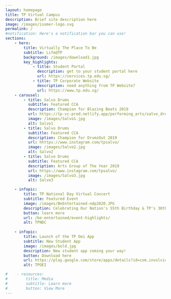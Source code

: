 ```yaml
---
layout: homepage
title: TP Virtual Campus
description: Brief site description here
image: /images/isomer-logo.svg
permalink: /
#notification: Here's a notification bar you can use!
sections:
    - hero:
        title: Virtually The Place To Be
        subtitle: Life@TP
        background: /images/download1.jpg
        key_highlights:
            - title: Student Portal
              description: get to your student portal here
              url: https://services.tp.edu.sg/
            - title: TP Corporate Website
              description: need anything from TP Website?
              url: https://www.tp.edu.sg/
    - carousel:
        - title: Salvo Drums
          subtitle: Featured CCA
          description: Champion for Blazing Beats 2019
          url: https://tp-vc-prod.netlify.app/performing_arts/salvo_drums/
          image: /images/Salvo1.jpg  
          alt: Salvo1
        - title: Salvo Drums
          subtitle: Featured CCA
          description: Champion for DrumzOut 2019
          url: hhttps://www.instagram.com/tpsalvo/
          image: /images/Salvo2.jpg
          alt: Salvo2
        - title: Salvo Drums
          subtitle: Featured CCA
          description: Arts Group of The Year 2019
          url: https://www.instagram.com/tpsalvo/
          image: /images/Salvo3.jpg
          alt: Salvo3

    - infopic:
        title: TP National Day Virtual Concert
        subtitle: Featured Event
        image: /images/BeEntertained-ndp2020.JPG
        description: Celebrating Our Nation's 55th Birthday & TP's 30th Anniversary!
        button: learn more
        url: /be-entertained/event-highlights/
        alt: TPNDC
        
    - infopic:
        title: Launch of the TP Oei App
        subtitle: New Student App
        image: /images/bold.jpg
        description: New student app coming your way!
        button: Download here
        url: https://play.google.com/store/apps/details?id=com.involvio.tpoei.src
        alt: TPOEI

#    - resources:
#        title: Media
#        subtitle: Learn more
#        button: View More
---
```

